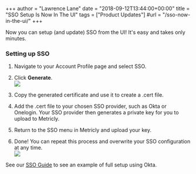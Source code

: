 +++
author = "Lawrence Lane"
date = "2018-09-12T13:44:00+00:00"
title = "SSO Setup Is Now In The UI"
tags = ["Product Updates"]
#url = "/sso-now-in-the-ui/"
+++

Now you can setup (and update) SSO from the UI! It's easy and takes only minutes.

### **Setting up SSO**

1.  Navigate to your Account Profile page and select SSO.
2.  Click **Generate**.\
    ![](https://www.metricly.com/wp-content/uploads/2018/09/Generate-SSO-Cert.png)

3.  Copy the generated certificate and use it to create a .cert file.
4.  Add the .cert file to your chosen SSO provider, such as Okta or Onelogin. Your SSO provider then generates a private key for you to upload to Metricly.
5.  Return to the SSO menu in Metricly and upload your key.
6.  Done! You can repeat this process and overwrite your SSO configuration at any time.\
    ![](https://www.metricly.com/wp-content/uploads/2018/09/sso-finished.png)

See our [SSO Guide](https://www.metricly.com/support/getting-started/managing-users/sso-login/) to see an example of full setup using Okta.